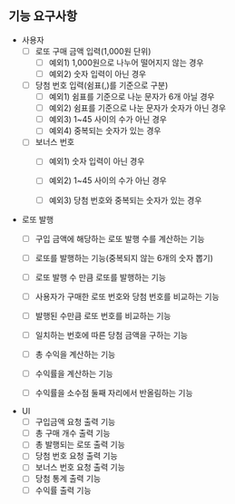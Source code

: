 ## 기능 요구사항

- 사용자
    - [ ]  로또 구매 금액 입력(1,000원 단위)
        - [ ]  예외1) 1,000원으로 나누어 떨어지지 않는 경우
        - [ ]  예외2) 숫자 입력이 아닌 경우
    - [ ]  당첨 번호 입력(쉼표(,)를 기준으로 구분)
        - [ ]  예외1) 쉼표를 기준으로 나눈 문자가 6개 아닐 경우
        - [ ]  예외2) 쉼표를 기준으로 나눈 문자가 숫자가 아닌 경우
        - [ ]  예외3) 1~45 사이의 수가 아닌 경우
        - [ ]  예외4) 중복되는 숫자가 있는 경우
    - [ ]  보너스 번호
        - [ ]  예외1) 숫자 입력이 아닌 경우
        - [ ]  예외2) 1~45 사이의 수가 아닌 경우
        - [ ]  예외3) 당첨 번호와 중복되는 숫자가 있는 경우


- 로또 발행
    - [ ]  구입 금액에 해당하는 로또 발행 수를 계산하는 기능
    - [ ]  로또를 발행하는 기능(중복되지 않는 6개의 숫자 뽑기)
    - [ ]  로또 발행 수 만큼 로또를 발행하는 기능
    - [ ]  사용자가 구매한 로또 번호와 당첨 번호를 비교하는 기능
    - [ ]  발행된 수만큼 로또 번호를 비교하는 기능
    - [ ]  일치하는 번호에 따른 당첨 금액을 구하는 기능
    - [ ]  총 수익을 계산하는 기능
    - [ ]  수익률을 계산하는 기능
    - [ ]  수익률을 소수점 둘째 자리에서 반올림하는 기능


- UI
    - [ ]  구입금액 요청 출력 기능
    - [ ]  총 구매 개수 출력 기능
    - [ ]  총 발행되는 로또 출력 기능
    - [ ]  당첨 번호 요청 출력 기능
    - [ ]  보너스 번호 요청 출력 기능
    - [ ]  당첨 통계 출력 기능
    - [ ]  수익률 출력 기능